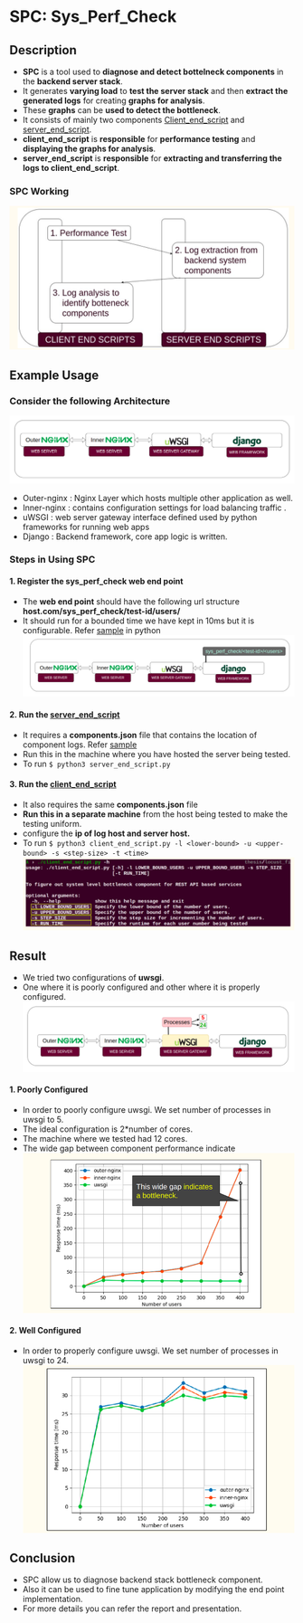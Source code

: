 # SPC: Sys_Perf_Check 
## Description
* **SPC** is a tool used to **diagnose and detect bottelneck components** in the **backend server stack**.
* It generates **varying load** to **test the server stack** and then **extract the generated logs** for creating **graphs for analysis**.
* These **graphs** can be **used to detect the bottleneck**.
* It consists of mainly two components [Client_end_script](https://github.com/jatin-jatin/SPC-Tool-To-Detect-System-Bottleneck/tree/main/client_end_script) and [server_end_script](https://github.com/jatin-jatin/SPC-Tool-To-Detect-System-Bottleneck/tree/main/server_end_script).
* **client_end_script** is **responsible** for **performance testing** and **displaying the graphs for analysis**. 
* **server_end_script** is **responsible** for **extracting and transferring the logs to client_end_script**.
### SPC Working
![SPC Working](https://github.com/jatin-jatin/SPC-Tool-To-Detect-System-Bottleneck/blob/main/pictures/SPC_Design.png)


## Example Usage

### Consider the following Architecture
![Server Architecture](https://github.com/jatin-jatin/SPC-Tool-To-Detect-System-Bottleneck/blob/main/pictures/architecture-new.png)
* Outer-nginx : Nginx Layer which hosts multiple other application as well.
* Inner-nginx : contains configuration settings for load balancing traffic .
* uWSGI : web server gateway interface defined used by python frameworks for running web apps
* Django : Backend framework, core app logic is written.

### Steps in Using SPC

#### 1. Register the sys_perf_check web end point
* The **web end point** should have the following url structure **host.com/sys_perf_check/test-id/users/**
* It should run for a bounded time we have kept in 10ms but it is configurable. Refer [sample](https://github.com/jatin-jatin/SPC-Tool-To-Detect-System-Bottleneck/blob/main/register_end_point/end_point_implementation.py) in python
![Register End point](https://github.com/jatin-jatin/SPC-Tool-To-Detect-System-Bottleneck/blob/main/pictures/endpoint.png)

#### 2. Run the **[server_end_script](https://github.com/jatin-jatin/SPC-Tool-To-Detect-System-Bottleneck/blob/main/server_end_script/server_end_script.py)**
* It requires a **components.json** file that contains the location of component logs. Refer [sample](https://github.com/jatin-jatin/SPC-Tool-To-Detect-System-Bottleneck/blob/main/server_end_script/components.json)
* Run this in the machine where you have hosted the server being tested.
* To run ```$ python3 server_end_script.py```

#### 3. Run the **[client_end_script](https://github.com/jatin-jatin/SPC-Tool-To-Detect-System-Bottleneck/blob/main/client_end_script/client_end_script.py)**
* It also requires the same **components.json** file
* **Run this in a separate machine** from the host being tested to make the testing uniform.
* configure the **ip of log host and server host.**
* To run ```$ python3 client_end_script.py -l <lower-bound> -u <upper-bound> -s <step-size> -t <time>```
![client_end](https://github.com/jatin-jatin/SPC-Tool-To-Detect-System-Bottleneck/blob/main/pictures/client_end.png)
<!-- **IMG** -->

## Result
* We tried two configurations of **uwsgi**. 
* One where it is poorly configured and other where it is properly configured.
![uWSGI configurations](https://github.com/jatin-jatin/SPC-Tool-To-Detect-System-Bottleneck/blob/main/pictures/uwsgi_config.png)
<!-- **IMG** -->
#### 1. Poorly Configured 
* In order to poorly configure uwsgi. We set number of processes in uwsgi to 5.
* The ideal configuration is 2*number of cores.
* The machine where we tested had 12 cores.
* The wide gap between component performance indicate 
![uWSGI poorly configured](https://github.com/jatin-jatin/SPC-Tool-To-Detect-System-Bottleneck/blob/main/pictures/poor_config.png)

#### 2. Well Configured 
* In order to properly configure uwsgi. We set number of processes in uwsgi to 24.
![uWSGI correctly configured](https://github.com/jatin-jatin/SPC-Tool-To-Detect-System-Bottleneck/blob/main/pictures/proper_config.png)

## Conclusion
* SPC allow us to diagnose backend stack bottleneck component.
* Also it can be used to fine tune application by modifying the end point implementation.
* For more details you can refer the report and presentation.

